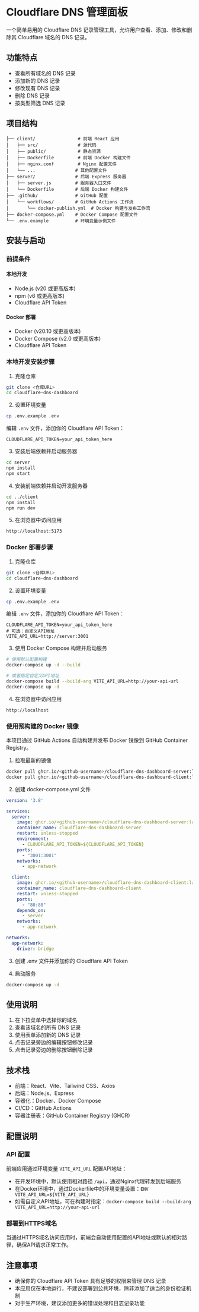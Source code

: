 # Cloudflare DNS 管理面板

一个简单易用的 Cloudflare DNS 记录管理工具，允许用户查看、添加、修改和删除其 Cloudflare 域名的 DNS 记录。

## 功能特点

- 查看所有域名的 DNS 记录
- 添加新的 DNS 记录
- 修改现有 DNS 记录
- 删除 DNS 记录
- 按类型筛选 DNS 记录

## 项目结构

```
├── client/                # 前端 React 应用
│   ├── src/               # 源代码
│   ├── public/            # 静态资源
│   ├── Dockerfile         # 前端 Docker 构建文件
│   ├── nginx.conf         # Nginx 配置文件
│   └── ...               # 其他配置文件
├── server/               # 后端 Express 服务器
│   ├── server.js         # 服务器入口文件
│   └── Dockerfile        # 后端 Docker 构建文件
├── .github/              # GitHub 配置
│   └── workflows/        # GitHub Actions 工作流
│       └── docker-publish.yml  # Docker 构建与发布工作流
├── docker-compose.yml    # Docker Compose 配置文件
└── .env.example          # 环境变量示例文件
```

## 安装与启动

### 前提条件

#### 本地开发
- Node.js (v20 或更高版本)
- npm (v6 或更高版本)
- Cloudflare API Token

#### Docker 部署
- Docker (v20.10 或更高版本)
- Docker Compose (v2.0 或更高版本)
- Cloudflare API Token

### 本地开发安装步骤

1. 克隆仓库

```bash
git clone <仓库URL>
cd cloudflare-dns-dashboard
```

2. 设置环境变量

```bash
cp .env.example .env
```

编辑 `.env` 文件，添加你的 Cloudflare API Token：

```
CLOUDFLARE_API_TOKEN=your_api_token_here
```

3. 安装后端依赖并启动服务器

```bash
cd server
npm install
npm start
```

4. 安装前端依赖并启动开发服务器

```bash
cd ../client
npm install
npm run dev
```

5. 在浏览器中访问应用

```
http://localhost:5173
```

### Docker 部署步骤

1. 克隆仓库

```bash
git clone <仓库URL>
cd cloudflare-dns-dashboard
```

2. 设置环境变量

```bash
cp .env.example .env
```

编辑 `.env` 文件，添加你的 Cloudflare API Token：

```
CLOUDFLARE_API_TOKEN=your_api_token_here
# 可选：自定义API地址
VITE_API_URL=http://server:3001
```

3. 使用 Docker Compose 构建并启动服务

```bash
# 使用默认配置构建
docker-compose up -d --build

# 或者指定自定义API地址
docker-compose build --build-arg VITE_API_URL=http://your-api-url
docker-compose up -d
```

4. 在浏览器中访问应用

```
http://localhost
```

### 使用预构建的 Docker 镜像

本项目通过 GitHub Actions 自动构建并发布 Docker 镜像到 GitHub Container Registry。

1. 拉取最新的镜像

```bash
docker pull ghcr.io/<github-username>/cloudflare-dns-dashboard-server:latest
docker pull ghcr.io/<github-username>/cloudflare-dns-dashboard-client:latest
```

2. 创建 docker-compose.yml 文件

```yaml
version: '3.8'

services:
  server:
    image: ghcr.io/<github-username>/cloudflare-dns-dashboard-server:latest
    container_name: cloudflare-dns-dashboard-server
    restart: unless-stopped
    environment:
      - CLOUDFLARE_API_TOKEN=${CLOUDFLARE_API_TOKEN}
    ports:
      - "3001:3001"
    networks:
      - app-network

  client:
    image: ghcr.io/<github-username>/cloudflare-dns-dashboard-client:latest
    container_name: cloudflare-dns-dashboard-client
    restart: unless-stopped
    ports:
      - "80:80"
    depends_on:
      - server
    networks:
      - app-network

networks:
  app-network:
    driver: bridge
```

3. 创建 .env 文件并添加你的 Cloudflare API Token

4. 启动服务

```bash
docker-compose up -d
```

## 使用说明

1. 在下拉菜单中选择你的域名
2. 查看该域名的所有 DNS 记录
3. 使用表单添加新的 DNS 记录
4. 点击记录旁边的编辑按钮修改记录
5. 点击记录旁边的删除按钮删除记录

## 技术栈

- 前端：React、Vite、Tailwind CSS、Axios
- 后端：Node.js、Express
- 容器化：Docker、Docker Compose
- CI/CD：GitHub Actions
- 容器注册表：GitHub Container Registry (GHCR)

## 配置说明

### API 配置

前端应用通过环境变量 `VITE_API_URL` 配置API地址：

- 在开发环境中，默认使用相对路径 `/api`，通过Nginx代理转发到后端服务
- 在Docker环境中，通过Dockerfile中的环境变量设置：`ENV VITE_API_URL=${VITE_API_URL}`
- 如需自定义API地址，可在构建时指定：`docker-compose build --build-arg VITE_API_URL=http://your-api-url`

### 部署到HTTPS域名

当通过HTTPS域名访问应用时，前端会自动使用配置的API地址或默认的相对路径，确保API请求正常工作。

## 注意事项

- 确保你的 Cloudflare API Token 具有足够的权限来管理 DNS 记录
- 本应用仅在本地运行，不建议部署到公共环境，除非添加了适当的身份验证机制
- 对于生产环境，建议添加更多的错误处理和日志记录功能